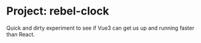 # Project: rebel-clock

Quick and dirty experiment to see if Vue3 can get us up and running faster than React.